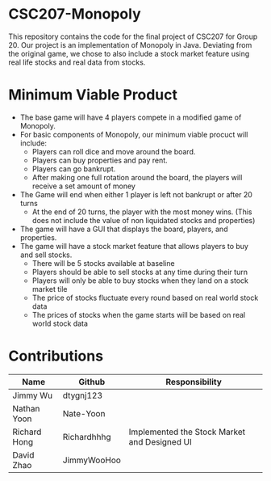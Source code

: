 # CSC207-Monopoly
This repository contains the code for the final project of CSC207 for Group 20. Our project is an implementation of
Monopoly in Java. Deviating from the original game, we chose to also include a stock market feature using
real life stocks and real data from stocks.

# Minimum Viable Product
- The base game will have 4 players compete in a modified game of Monopoly.
- For basic components of Monopoly, our minimum viable procuct will include:
  - Players can roll dice and move around the board.
  - Players can buy properties and pay rent.
  - Players can go bankrupt.
  - After making one full rotation around the board, the players will receive a set amount of money
- The Game will end when either 1 player is left not bankrupt or after 20 turns
  - At the end of 20 turns, the player with the most money wins. (This does not include the value of non liquidated stocks and properties)
- The game will have a GUI that displays the board, players, and properties.
- The game will have a stock market feature that allows players to buy and sell stocks.
  - There will be 5 stocks available at baseline
  - Players should be able to sell stocks at any time during their turn
  - Players will only be able to buy stocks when they land on a stock market tile
  - The price of stocks fluctuate every round based on real world stock data
  - The prices of stocks when the game starts will be based on real world stock data

# Contributions
| Name         | Github      | Responsibility                               |
|--------------|-------------|----------------------------------------------|
| Jimmy Wu     | dtygnj123   |                                              |
| Nathan Yoon  | Nate-Yoon   |                                              |
| Richard Hong | Richardhhhg | Implemented the Stock Market and Designed UI |
| David Zhao   | JimmyWooHoo |                                              |